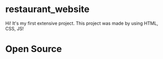 # restaurant_website
Hi! It's my first extensive project. This project was made by using HTML, CSS, JS!
# Open Source

